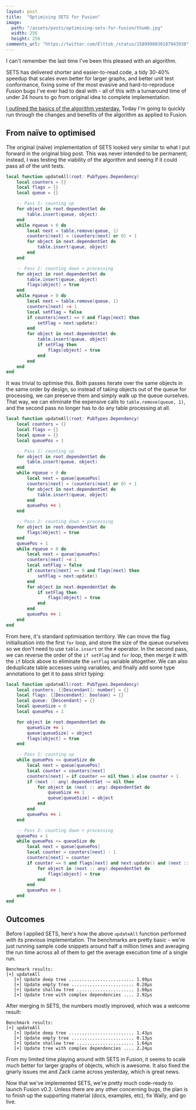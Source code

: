 ```yaml
---
layout: post
title:  "Optimising SETS for Fusion"
image:
  path: "/assets/posts/optimising-sets-for-fusion/thumb.jpg"
  width: 256
  height: 256
comments_url: "https://twitter.com/Elttob_/status/1589998930187943938"
---
```


I can't remember the last time I've been this pleased with an algorithm. 

SETS has delivered shorter and easier-to-read code, a tidy 30-40% speedup that
scales even better for larger graphs, and better unit test conformance, fixing
some of the most evasive and hard-to-reproduce Fusion bugs I've ever had to deal
with - all of this with a turnaround time of under 24 hours to go from original
idea to complete implementation.

[I outlined the basics of the algorithm yesterday.](/2022/11/07/sets-efficient-topological-search.html)
Today I'm going to quickly run through the changes and benefits of the algorithm
as applied to Fusion.

## From naïve to optimised

The original (naïve) implementation of SETS looked very similar to what I put
forward in the original blog post. This was never intended to be permanent;
instead, I was testing the viability of the algorithm and seeing if it could
pass all of the unit tests.

```lua
local function updateAll(root: PubTypes.Dependency)
	local counters = {}
	local flags = {}
	local queue = {}

	-- Pass 1: counting up
	for object in root.dependentSet do
		table.insert(queue, object)
	end
	while #queue > 0 do
		local next = table.remove(queue, 1)
		counters[next] = (counters[next] or 0) + 1
		for object in next.dependentSet do
			table.insert(queue, object)
		end
	end

	-- Pass 2: counting down + processing
	for object in root.dependentSet do
		table.insert(queue, object)
		flags[object] = true
	end
	while #queue > 0 do
		local next = table.remove(queue, 1)
		counters[next] -= 1
		local setFlag = false
		if counters[next] == 0 and flags[next] then
			setFlag = next:update()
		end
		for object in next.dependentSet do
			table.insert(queue, object)
			if setFlag then
				flags[object] = true
			end
		end
	end
end
```

It was trivial to optimise this. Both passes iterate over the same objects in
the same order by design, so instead of taking objects out of the queue for
processing, we can preserve them and simply walk up the queue ourselves. That
way, we can eliminate the expensive calls to `table.remove(queue, 1)`, and the
second pass no longer has to do any table processing at all.

```lua
local function updateAll(root: PubTypes.Dependency)
	local counters = {}
	local flags = {}
	local queue = {}
	local queuePos = 1

	-- Pass 1: counting up
	for object in root.dependentSet do
		table.insert(queue, object)
	end
	while #queue > 0 do
		local next = queue[queuePos]
		counters[next] = (counters[next] or 0) + 1
		for object in next.dependentSet do
			table.insert(queue, object)
		end
        queuePos += 1
	end

	-- Pass 2: counting down + processing
	for object in root.dependentSet do
		flags[object] = true
	end
    queuePos = 1
	while #queue > 0 do
		local next = queue[queuePos]
		counters[next] -= 1
		local setFlag = false
		if counters[next] == 0 and flags[next] then
			setFlag = next:update()
		end
		for object in next.dependentSet do
			if setFlag then
				flags[object] = true
			end
		end
        queuePos += 1
	end
end
```

From here, it's standard optimisation territory. We can move the flag
initialisation into the first `for` loop, and store the size of the queue
ourselves so we don't need to use `table.insert` or the `#` operator. In the
second pass, we can reverse the order of the `if setFlag` and `for` loop, then
merge it with the `if` block above to eliminate the `setFlag` variable
altogether. We can also deduplicate table accesses using variables, and finally
add some type annotations to get it to pass strict typing:

```lua
local function updateAll(root: PubTypes.Dependency)
	local counters: {[Descendant]: number} = {}
	local flags: {[Descendant]: boolean} = {}
	local queue: {Descendant} = {}
	local queueSize = 0
	local queuePos = 1

	for object in root.dependentSet do
		queueSize += 1
		queue[queueSize] = object
		flags[object] = true
	end

	-- Pass 1: counting up
	while queuePos <= queueSize do
		local next = queue[queuePos]
		local counter = counters[next]
		counters[next] = if counter == nil then 1 else counter + 1
		if (next :: any).dependentSet ~= nil then
			for object in (next :: any).dependentSet do
				queueSize += 1
				queue[queueSize] = object
			end
		end
		queuePos += 1
	end

	-- Pass 2: counting down + processing
	queuePos = 1
	while queuePos <= queueSize do
		local next = queue[queuePos]
		local counter = counters[next] - 1
		counters[next] = counter
		if counter == 0 and flags[next] and next:update() and (next :: any).dependentSet ~= nil then
			for object in (next :: any).dependentSet do
				flags[object] = true
			end
		end
		queuePos += 1
	end
end
```

## Outcomes

Before I applied SETS, here's how the above `updateAll` function performed with
its previous implementation. The benchmarks are pretty basic - we're just
running sample code snippets around half a million times and averaging the run
time across all of them to get the average execution time of a single run.

```
Benchmark results:
[+] updateAll
   [+] Update deep tree ......................... 1.99μs
   [+] Update empty tree ........................ 0.28μs
   [+] Update shallow tree ...................... 1.60μs
   [+] Update tree with complex dependencies .... 2.92μs
```

After merging in SETS, the numbers mostly improved, which was a welcome result:

```
Benchmark results:
[+] updateAll
   [+] Update deep tree ......................... 1.43μs
   [+] Update empty tree ........................ 0.13μs
   [+] Update shallow tree ...................... 1.64μs
   [+] Update tree with complex dependencies .... 2.24μs
```

From my limited time playing around with SETS in Fusion, it seems to scale much
better for larger graphs of objects, which is awesome. It also fixed the gnarly
issues me and Zack came across yesterday, which is great news.

Now that we've implemented SETS, we're pretty much code-ready to launch Fusion
v0.2. Unless there are any other concerning bugs, the plan is to finish up the
supporting material (docs, examples, etc), fix Wally, and go live.
